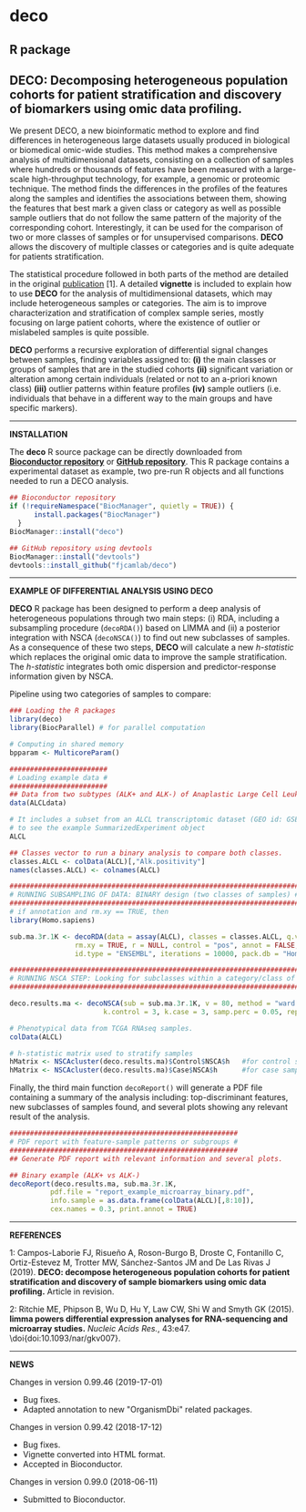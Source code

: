 # deco
R package
---------------------------------------------------
DECO:
Decomposing heterogeneous population cohorts for patient stratification and discovery of biomarkers using omic data profiling.
---------------------------------------------------
We present DECO, a new bioinformatic method to explore and find differences in heterogeneous large datasets usually produced in biological or biomedical omic-wide studies. This method makes a comprehensive analysis of multidimensional datasets, consisting on a collection of samples where hundreds or thousands of features have been measured with a large-scale high-throughput technology, for example, a genomic or proteomic technique. The method finds the differences in the profiles of the features along the samples and identifies the associations between them, showing the features that best mark a given class or category as well as possible sample outliers that do not follow the same pattern of the majority of the corresponding cohort. Interestingly, it can be used for the comparison of two or more classes of samples or for unsupervised comparisons. **DECO** allows the discovery of multiple classes or categories and is quite adequate for patients stratification. 

The statistical procedure followed in both parts of the method are detailed in the original [publication](#references) [1]. A detailed **vignette** is included to explain how to use **DECO** for the analysis of multidimensional datasets, which may include heterogeneous samples or categories. The aim is to improve characterization and stratification of complex sample series, mostly focusing on large patient cohorts, where the existence of outlier or mislabeled samples is quite possible.

**DECO** performs a recursive exploration of differential signal changes between samples, finding variables assigned to: 
**(i)** the main classes or groups of samples that are in the studied cohorts 
**(ii)** significant variation or alteration among certain individuals (related or not to an a-priori known class) 
**(iii)** outlier patterns within feature profiles 
**(iv)** sample outliers (i.e. individuals that behave in a different way to the main groups and have specific markers). 

---------------------------------------------------
**INSTALLATION**

The **deco** R source package can be directly downloaded from **[Bioconductor repository](https://bioconductor.org/packages/deco/)** or **[GitHub repository](https://github.com/fjcamlab/deco)**. This R package contains a experimental dataset as example, two pre-run R objects and all functions needed to run a DECO analysis.

```r
## Bioconductor repository
if (!requireNamespace("BiocManager", quietly = TRUE)) {
      install.packages("BiocManager")
  }
BiocManager::install("deco")

## GitHub repository using devtools
BiocManager::install("devtools")
devtools::install_github("fjcamlab/deco")
```

---------------------------------------------------
**EXAMPLE OF DIFFERENTIAL ANALYSIS USING DECO**

**DECO** R package has been designed to perform a deep analysis of heterogeneous populations through two main steps: (i) RDA, including a subsampling procedure (`decoRDA()`) based on LIMMA and (ii) a posterior integration with NSCA (`decoNSCA()`) to find out new subclasses of samples. As a consequence of these two steps, **DECO** will calculate a new *h-statistic* which replaces the original omic data to improve the sample stratification. The *h-statistic* integrates both omic dispersion and predictor-response information given by NSCA.

Pipeline using two categories of samples to compare:
```r
### Loading the R packages
library(deco)
library(BiocParallel) # for parallel computation

# Computing in shared memory
bpparam <- MulticoreParam()

########################
# Loading example data #
########################
## Data from two subtypes (ALK+ and ALK-) of Anaplastic Large Cell Leukemia (ALCL).
data(ALCLdata)

# It includes a subset from an ALCL transcriptomic dataset (GEO id: GSE65823).
# to see the example SummarizedExperiment object
ALCL

## Classes vector to run a binary analysis to compare both classes.
classes.ALCL <- colData(ALCL)[,"Alk.positivity"]
names(classes.ALCL) <- colnames(ALCL)

#######################################################################
# RUNNING SUBSAMPLING OF DATA: BINARY design (two classes of samples) #
#######################################################################
# if annotation and rm.xy == TRUE, then
library(Homo.sapiens)

sub.ma.3r.1K <- decoRDA(data = assay(ALCL), classes = classes.ALCL, q.val = 0.01,
                rm.xy = TRUE, r = NULL, control = "pos", annot = FALSE, bpparam = bpparam,
                id.type = "ENSEMBL", iterations = 10000, pack.db = "Homo.sapiens")

#########################################################################################
# RUNNING NSCA STEP: Looking for subclasses within a category/class of samples compared #
#########################################################################################

deco.results.ma <- decoNSCA(sub = sub.ma.3r.1K, v = 80, method = "ward.D", bpparam = bpparam,
                       k.control = 3, k.case = 3, samp.perc = 0.05, rep.thr = 10)

# Phenotypical data from TCGA RNAseq samples.
colData(ALCL)

# h-statistic matrix used to stratify samples
hMatrix <- NSCAcluster(deco.results.ma)$Control$NSCA$h   #for control samples
hMatrix <- NSCAcluster(deco.results.ma)$Case$NSCA$h      #for case samples

```

Finally, the third main function `decoReport()` will generate a PDF file containing a summary of the analysis including: top-discriminant features, new subclasses of samples found, and several plots showing any relevant result of the analysis.

```r
########################################################
# PDF report with feature-sample patterns or subgroups #
########################################################
## Generate PDF report with relevant information and several plots.

## Binary example (ALK+ vs ALK-)
decoReport(deco.results.ma, sub.ma.3r.1K,
          pdf.file = "report_example_microarray_binary.pdf",
          info.sample = as.data.frame(colData(ALCL)[,8:10]),
          cex.names = 0.3, print.annot = TRUE)
```

---------------------------------------------------
**REFERENCES**

1: Campos-Laborie FJ, Risueño A, Roson-Burgo B, Droste C, Fontanillo C, Ortiz-Estevez M, Trotter MW, Sánchez-Santos JM and De Las Rivas J (2019). **DECO: decompose heterogeneous population cohorts for patient stratification and discovery of sample biomarkers using omic data profiling.** Article in revision.

2: Ritchie ME, Phipson B, Wu D, Hu Y, Law CW, Shi W and Smyth GK (2015). **limma powers differential expression analyses for RNA-sequencing and microarray studies.** *Nucleic Acids Res.*, 43:e47. \doi{doi:10.1093/nar/gkv007}.



---------------------------------------------------
**NEWS**

Changes in version 0.99.46 (2019-17-01)
+ Bug fixes.
+ Adapted annotation to new "OrganismDbi" related packages. 

Changes in version 0.99.42 (2018-17-12)
+ Bug fixes.
+ Vignette converted into HTML format.
+ Accepted in Bioconductor. 

Changes in version 0.99.0 (2018-06-11)
+ Submitted to Bioconductor.
